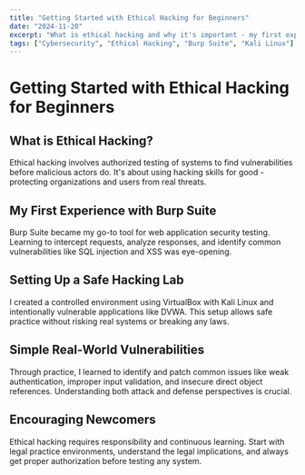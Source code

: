 ```yaml
---
title: "Getting Started with Ethical Hacking for Beginners"
date: "2024-11-20"
excerpt: "What is ethical hacking and why it's important - my first experience with security tools and setting up a safe learning environment."
tags: ["Cybersecurity", "Ethical Hacking", "Burp Suite", "Kali Linux"]
---
```


# Getting Started with Ethical Hacking for Beginners

## What is Ethical Hacking?

Ethical hacking involves authorized testing of systems to find vulnerabilities before malicious actors do. It's about using hacking skills for good - protecting organizations and users from real threats.

## My First Experience with Burp Suite

Burp Suite became my go-to tool for web application security testing. Learning to intercept requests, analyze responses, and identify common vulnerabilities like SQL injection and XSS was eye-opening.

## Setting Up a Safe Hacking Lab

I created a controlled environment using VirtualBox with Kali Linux and intentionally vulnerable applications like DVWA. This setup allows safe practice without risking real systems or breaking any laws.

## Simple Real-World Vulnerabilities

Through practice, I learned to identify and patch common issues like weak authentication, improper input validation, and insecure direct object references. Understanding both attack and defense perspectives is crucial.

## Encouraging Newcomers

Ethical hacking requires responsibility and continuous learning. Start with legal practice environments, understand the legal implications, and always get proper authorization before testing any system.

